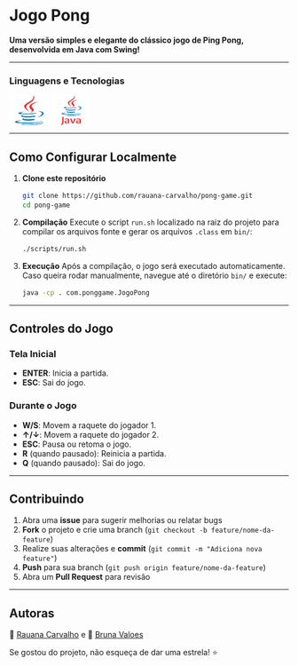 # Jogo Pong

**Uma versão simples e elegante do clássico jogo de Ping Pong, desenvolvida em Java com Swing!**


---

### Linguagens e Tecnologias

<a href="https://www.java.com/" target="_blank" alt="Java"><img align="center" alt="Java" height="54" width="72" src="https://raw.githubusercontent.com/devicons/devicon/master/icons/java/java-original.svg"></a>
<a href="https://docs.oracle.com/javase/8/docs/api/javax/swing/package-summary.html" target="_blank" alt="Swing"><img align="center" alt="Swing" height="54" width="72" src="https://raw.githubusercontent.com/devicons/devicon/master/icons/java/java-original-wordmark.svg"></a>

---

## Como Configurar Localmente

1. **Clone este repositório**
   ```bash
   git clone https://github.com/rauana-carvalho/pong-game.git
   cd pong-game
   ```
2. **Compilação**
   Execute o script `run.sh` localizado na raiz do projeto para compilar os arquivos fonte e gerar os arquivos `.class` em `bin/`:

   ```bash
   ./scripts/run.sh
   ```
3. **Execução**
   Após a compilação, o jogo será executado automaticamente. Caso queira rodar manualmente, navegue até o diretório `bin/` e execute:

   ```bash
   java -cp . com.ponggame.JogoPong
   ```
---

## Controles do Jogo

### Tela Inicial

- **ENTER**: Inicia a partida.
- **ESC**: Sai do jogo.

### Durante o Jogo

- **W/S**: Movem a raquete do jogador 1.
- **↑/↓**: Movem a raquete do jogador 2.
- **ESC**: Pausa ou retoma o jogo.
- **R** (quando pausado): Reinicia a partida.
- **Q** (quando pausado): Sai do jogo.

---

## Contribuindo

1. Abra uma **issue** para sugerir melhorias ou relatar bugs
2. **Fork** o projeto e crie uma branch (`git checkout -b feature/nome-da-feature`)
3. Realize suas alterações e **commit** (`git commit -m "Adiciona nova feature"`)
4. **Push** para sua branch (`git push origin feature/nome-da-feature`)
5. Abra um **Pull Request** para revisão

---

## Autoras

🍅 [Rauana Carvalho](https://github.com/rauanacarvalho) e 🍓 [Bruna Valoes](https://github.com/bruvaloes)


Se gostou do projeto, não esqueça de dar uma estrela! ⭐